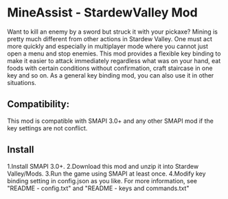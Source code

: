 # MineAssist - StardewValley Mod
Want to kill an enemy by a sword but struck it with your pickaxe? Mining is pretty much different from other actions in Stardew Valley. One must act more quickly and especially in multiplayer mode where you cannot just open a menu and stop enemies. This mod provides a flexible key binding to make it easier to attack immediately regardless what was on your hand, eat foods with certain conditions without confirmation, craft staircase in one key and so on. As a general key binding mod, you can also use it in other situations.

## Compatibility:
This mod is compatible with SMAPI 3.0+ and any other SMAPI mod if the key settings are not conflict.

## Install
1.Install SMAPI 3.0+.
2.Download this mod and unzip it into Stardew Valley/Mods.
3.Run the game using SMAPI at least once.
4.Modify key binding setting in config.json as you like. For more information, see "README - config.txt" and "README - keys and commands.txt"

